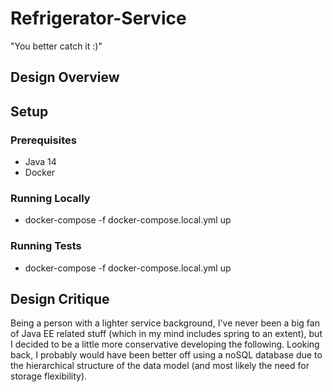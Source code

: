 # Refrigerator-Service
"You better catch it :)"
## Design Overview

## Setup
### Prerequisites
- Java 14
- Docker
### Running Locally
- docker-compose -f docker-compose.local.yml up
### Running Tests
- docker-compose -f docker-compose.local.yml up

## Design Critique
Being a person with a lighter service background, I've never
been a big fan of Java EE related stuff (which in my mind includes
spring to an extent), but I decided to be a little more conservative
developing the following. Looking back, I probably would have been
better off using a noSQL database due to the hierarchical structure of 
the data model (and most likely the need for storage flexibility).